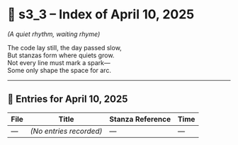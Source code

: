 <!-- Save to: shagi_archives/gdj_25/s04/s00/s3_3_index_of_10.md -->

# 📘 s3_3 – Index of April 10, 2025  
*(A quiet rhythm, waiting rhyme)*

The code lay still, the day passed slow,  
But stanzas form where quiets grow.  
Not every line must mark a spark—  
Some only shape the space for arc.

---

## 📜 Entries for April 10, 2025

| File | Title | Stanza Reference | Time |
|------|-------|------------------|------|
| — | *(No entries recorded)* | — | — |
